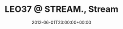 ---
templateKey: event
guid: 089717e3-6eab-11ea-99c5-002590d1d1b0
date: 2012-06-01T23:00:00+00:00
eventTime: '11pm'
title: 'LEO37 @ STREAM., Stream'
artist: 'LEO37 @ STREAM.'
city: Taipei
venue: Stream
group: LEO37
---